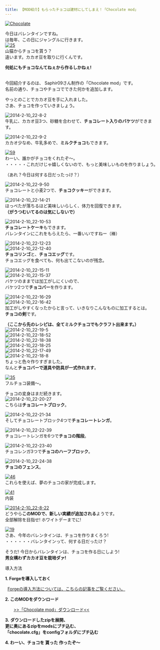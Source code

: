```yaml
---
title: 【MOD紹介】もらったチョコは建材にしてしまえ！「Chocolate mod」
---
```


[![Chocolate](https://cdn-ak.f.st-hatena.com/images/fotolife/s/sasigume/20210208/20210208152551.jpg)](#9/f/9fd853bb.jpg "Chocolate")

今日はバレンタインですね。  
は毎年、この日にジャングルに行きます。  
[![25](https://cdn-ak.f.st-hatena.com/images/fotolife/s/sasigume/20210208/20210208125052.png)](#0/7/0735d8d6.png "25")  
山猫からチョコを貰う？  
違います。カカオ豆を取りに行くんです。

**何処にもチョコなんてねぇから作るしかねぇ!**  
 

今回紹介するのは、 Saphir09さん制作の「Chocolate mod」です。  
名前の通り、チョコやチョコでできた何かを追加します。 

やっとのことでカカオ豆を手に入れました。  
さあ、チョコを作っていきましょう。

![2014-2-10_22-8-2](https://cdn-ak.f.st-hatena.com/images/fotolife/s/sasigume/20210208/20210208130048.jpg)  
牛乳に、カカオ豆3つ、砂糖を合わせて、**チョコレート入りのバケツ**ができます。

![2014-2-10_22-9-2](https://cdn-ak.f.st-hatena.com/images/fotolife/s/sasigume/20210208/20210208143046.jpg)  
カカオ少なめ、牛乳多めで、**ミルクチョコ**もできます。

[![59](https://cdn-ak.f.st-hatena.com/images/fotolife/s/sasigume/20210208/20210208083226.png)](#3/0/305d1978.png "59")  
わーい、誰かがチョコをくれたぞ～。  
・・・・・これだけじゃ嬉しくないので、もっと美味しいものを作りましょう。

（あれ？今日は何する日だったっけ？）

![2014-2-10_22-9-50](https://cdn-ak.f.st-hatena.com/images/fotolife/s/sasigume/20210208/20210208153005.jpg)  
チョコレートと小麦2つで、**チョコクッキー**ができます。

![2014-2-10_22-14-21](https://cdn-ak.f.st-hatena.com/images/fotolife/s/sasigume/20210208/20210208143600.jpg)  
ほっぺたが落ちるほど美味しいらしく、体力を回復できます。  
**（がうつむいてるのは気にしないで）**

![2014-2-10_22-10-53](https://cdn-ak.f.st-hatena.com/images/fotolife/s/sasigume/20210208/20210208161708.jpg)  
**チョコレートケーキ**もできます。  
バレンタインにこれをもらえたら、一番いいですねー（棒）

![2014-2-10_22-12-23](https://cdn-ak.f.st-hatena.com/images/fotolife/s/sasigume/20210208/20210208164956.jpg)  
![2014-2-10_22-12-40](https://cdn-ak.f.st-hatena.com/images/fotolife/s/sasigume/20210208/20210208124943.jpg)  
**チョコリンゴ**と、**チョコエッグ**です。  
チョコエッグを食べても、何も出てこないのが残念。

![2014-2-10_22-15-11](https://cdn-ak.f.st-hatena.com/images/fotolife/s/sasigume/20210208/20210208160743.jpg)  
![2014-2-10_22-15-37](https://cdn-ak.f.st-hatena.com/images/fotolife/s/sasigume/20210208/20210208153711.jpg)  
バケツのままでは加工がしにくいので、  
バケツ2つで**チョコバー**を作ります。

![2014-2-10_22-16-29](https://cdn-ak.f.st-hatena.com/images/fotolife/s/sasigume/20210208/20210208141117.jpg)  
![2014-2-10_22-16-42](https://cdn-ak.f.st-hatena.com/images/fotolife/s/sasigume/20210208/20210208150117.jpg)  
加工がしやすくなったからと言って、いきなりこんなものに加工するとは。  
**チョコの剣**です。

**（ここから先のレシピは、全てミルクチョコでもクラフト出来ます。）**  
![2014-2-10_22-19-5](https://cdn-ak.f.st-hatena.com/images/fotolife/s/sasigume/20210208/20210208150847.jpg)  
![2014-2-10_22-18-52](https://cdn-ak.f.st-hatena.com/images/fotolife/s/sasigume/20210208/20210208124810.jpg)  
![2014-2-10_22-18-38](https://cdn-ak.f.st-hatena.com/images/fotolife/s/sasigume/20210208/20210208140409.jpg)  
![2014-2-10_22-18-25](https://cdn-ak.f.st-hatena.com/images/fotolife/s/sasigume/20210208/20210208144444.jpg)  
![2014-2-10_22-17-49](https://cdn-ak.f.st-hatena.com/images/fotolife/s/sasigume/20210208/20210208174810.jpg)  
![2014-2-10_22-18-8](https://cdn-ak.f.st-hatena.com/images/fotolife/s/sasigume/20210208/20210208143057.jpg)  
ちょっと色々作りすぎました。  
なんと**チョコバーで道具や防具が一式作れます**。

[![35](https://cdn-ak.f.st-hatena.com/images/fotolife/s/sasigume/20210208/20210208131534.png)](#1/e/1ef472d6.png "35")  
フルチョコ装備～。

チョコの変身はまだ続きます。  
![2014-2-10_22-20-27](https://cdn-ak.f.st-hatena.com/images/fotolife/s/sasigume/20210208/20210208152337.jpg)  
こちらは**チョコレートブロック**。

![2014-2-10_22-21-34](https://cdn-ak.f.st-hatena.com/images/fotolife/s/sasigume/20210208/20210208125244.jpg)  
そしてチョコレートブロック4つで**チョコレートレンガ**。

![2014-2-10_22-22-39](https://cdn-ak.f.st-hatena.com/images/fotolife/s/sasigume/20210208/20210208143040.jpg)  
チョコレートレンガを6つで**チョコの階段**。

![2014-2-10_22-23-40](https://cdn-ak.f.st-hatena.com/images/fotolife/s/sasigume/20210208/20210208144521.jpg)  
チョコレンガ3つで**チョコのハーフブロック**。

![2014-2-10_22-24-38](https://cdn-ak.f.st-hatena.com/images/fotolife/s/sasigume/20210208/20210208175004.jpg)  
**チョコのフェンス**。

[![46](https://cdn-ak.f.st-hatena.com/images/fotolife/s/sasigume/20210208/20210208145330.png)](#8/0/800dc1dc.png "46")  
これらを使えば、夢のチョコの家が完成します。

[![41](https://cdn-ak.f.st-hatena.com/images/fotolife/s/sasigume/20210208/20210208140833.png)](#5/7/57b15823.png "41")  
内装

[![2014-2-10_22-8-22](https://cdn-ak.f.st-hatena.com/images/fotolife/s/sasigume/20210208/20210208153046.jpg)](#a/3/a3cd70c3.jpg "2014-2-1
0_22-8-22")  
どうやら**このMODで、新しい実績が追加される**ようです。  
全部解除を目指せ! ホワイトデーまでに!

[![19](https://cdn-ak.f.st-hatena.com/images/fotolife/s/sasigume/20210208/20210208083617.png)](#3/4/34ec39fa.png "19")  
さあ、今年のバレンタインは、チョコを作りまくろう!  
・・・・・・バレンタインって、何する日だったけ？

そうだ! 今日からバレンタインは、チョコを作る日にしよう!  
**男女構わずカカオ豆を栽培ダァ!**

導入方法  

**1\. Forgeを導入しておく**

  [Forgeの導入方法については、こちらの記事をご覧ください。](/minecraft-je/howto/install-forge/)

**2\. このMODをダウンロード**

　　[\>>「Chocolate mod」ダウンロード<<](http://www.dropbox.com/sh/8sf6t6c9830metd/oTFIACaTUb?m)

**3.** **ダウンロードしたzipを展開、  
更に奥にあるzipをmodsにブチ込む、  
「chocolate.cfg」をconfigフォルダにブチ込む** 

**4\. わーい、チョコを 貰った 作ったぞ～**
